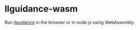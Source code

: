 # llguidance-wasm

Run [llguidance](https://github.com/microsoft/llguidance) in the browser 
or in node.js using WebAssembly.


